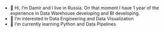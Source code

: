 - 👋 Hi, I’m Damir and I live in Russia. On that moment I have 1 year of the experience in Data Warehouse developing and BI developing.
- 👀 I’m interested in Data Engineering and Data Visualization
- 🌱 I’m currently learning Python and Data Pipelines

<!---
Damiiir/Damiiir is a ✨ special ✨ repository because its `README.md` (this file) appears on your GitHub profile.
You can click the Preview link to take a look at your changes.
--->
